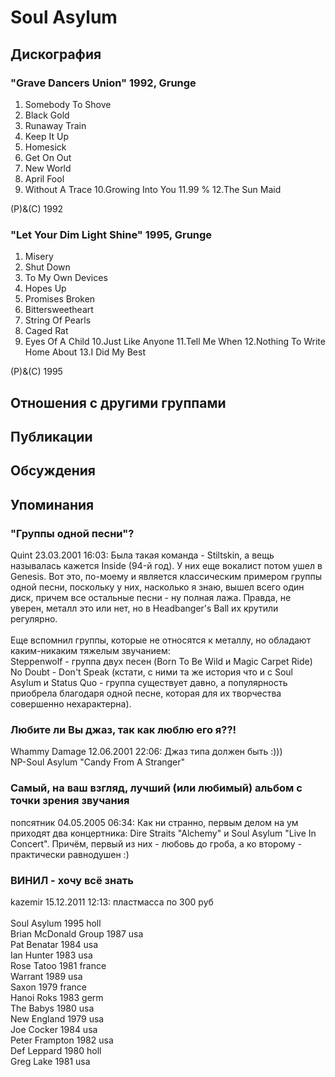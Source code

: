 # Soul Asylum



## Дискография

### "Grave Dancers Union" 1992, Grunge

1. Somebody To Shove
2. Black Gold
3. Runaway Train
4. Keep It Up
5. Homesick
6. Get On Out
7. New World
8. April Fool
9. Without A Trace
10.Growing Into You
11.99 %
12.The Sun Maid

(P)&(C) 1992

### "Let Your Dim Light Shine" 1995, Grunge

1. Misery
2. Shut Down
3. To My Own Devices
4. Hopes Up
5. Promises Broken
6. Bittersweetheart
7. String Of Pearls
8. Caged Rat
9. Eyes Of A Child
10.Just Like Anyone
11.Tell Me When
12.Nothing To Write Home About
13.I Did My Best

(P)&(C) 1995


## Отношения с другими группами


## Публикации


## Обсуждения


## Упоминания

### "Группы одной песни"?

Quint 23.03.2001 16:03:
Была такая команда - Stiltskin, а вещь называлась кажется Inside (94-й год). У них еще вокалист потом ушел в Genesis. Вот это, по-моему и является классическим примером группы одной песни, поскольку у них, насколько я знаю, вышел всего один диск, причем все остальные песни - ну полная лажа. Правда, не уверен, металл это или нет, но в Headbanger's Ball их крутили регулярно.<BR><BR>Еще вспомнил группы, которые не относятся к металлу, но обладают каким-никаким тяжелым звучанием:<BR>Steppenwolf - группа двух песен (Born To Be Wild и Magic Carpet Ride)<BR>No Doubt - Don't Speak (кстати, с ними та же история что и с Soul Asylum и Status Quo - группа существует давно, а популярность приобрела благодаря одной песне, которая для их творчества совершенно нехарактерна).

### Любите ли Вы джаз, так как люблю его я??!

Whammy Damage 12.06.2001 22:06:
Джаз типа должен быть  :))) <BR>NP-Soul Asylum "Candy From A Stranger"<BR>

### Самый, на ваш взгляд, лучший (или любимый) альбом с точки зрения звучания

попсятник 04.05.2005 06:34:
Как ни странно, первым делом на ум приходят два концертника: Dire Straits "Alchemy" и Soul Asylum "Live In Concert". Причём, первый из них - любовь до гроба, а ко второму - практически равнодушен :)

### ВИНИЛ - хочу всё знать

kazemir 15.12.2011 12:13:
пластмасса по 300 руб<BR><BR>Soul Asylum 1995 holl<BR>Brian McDonald Group 1987 usa<BR>Pat Benatar 1984 usa<BR>Ian Hunter 1983 usa<BR>Rose Tatoo 1981 france<BR>Warrant 1989 usa<BR>Saxon 1979 france<BR>Hanoi Roks 1983 germ<BR>The Babys  1980 usa<BR>New England 1979 usa<BR>Joe Cocker 1984 usa<BR>Peter Frampton 1982 usa<BR>Def Leppard 1980 holl<BR>Greg Lake 1981 usa

